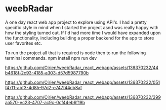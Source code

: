 # weebRadar

A one day react web app project to explore using API's.
I had a pretty specific style in mind when I started the project asnd was really happy with how the styling turned out.
If I'd had more time I would have expanded upon the functionality, including building a proper backend for the app to store user favorites etc.

To run the project all that is required is node then to run the following terminal commands.
  npm install
  npm run dev



https://github.com/Oirien/weebRadar_react_webapp/assets/136370232/44b4618f-2c93-4185-a303-d57d5987790b



https://github.com/Oirien/weebRadar_react_webapp/assets/136370232/051f47f1-abf3-4d85-97d2-e747f44cb8af



https://github.com/Oirien/weebRadar_react_webapp/assets/136370232/399aa570-ec23-4707-ac9c-0cf44eb6f19b

